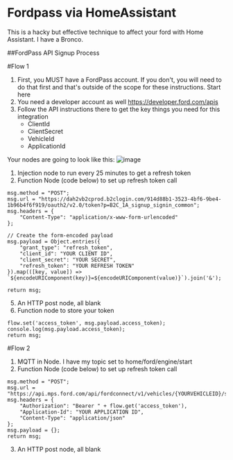 # Fordpass via HomeAssistant
This is a hacky but effective technique to affect your ford with Home Assistant.  I have a Bronco.

##FordPass API Signup Process

#Flow 1
1. First, you MUST have a FordPass account. If you don't, you will need to do that first and that's outside of the scope for these instructions. Start here
2. You need a developer account as well https://developer.ford.com/apis
3. Follow the API instructions there to get the key things you need for this integration
   - ClientId
   - ClientSecret
   - VehicleId
   - ApplicationId

Your nodes are going to look like this:
![image](https://github.com/nicholasmparker/FordpassApiDForHa/assets/36079497/b4d1ef4d-c05c-4336-8502-981dda1e7e4d)


1) Injection node to run every 25 minutes to get a refresh token
2) Function Node (code below) to set up refresh token call

```
msg.method = "POST";
msg.url = "https://dah2vb2cprod.b2clogin.com/914d88b1-3523-4bf6-9be4-1b96b4f6f919/oauth2/v2.0/token?p=B2C_1A_signup_signin_common";
msg.headers = {
    "Content-Type": "application/x-www-form-urlencoded"
};

// Create the form-encoded payload
msg.payload = Object.entries({
    "grant_type": "refresh_token",
    "client_id": "YOUR CLIENT ID",
    "client_secret": "YOUR SECRET",
    "refresh_token": "YOUR REFRESH TOKEN"
}).map(([key, value]) => `${encodeURIComponent(key)}=${encodeURIComponent(value)}`).join('&');

return msg;
```
5. An HTTP post node, all blank
6. Function node to store your token
```
flow.set('access_token', msg.payload.access_token);
console.log(msg.payload.access_token);
return msg;
```

#Flow 2
1. MQTT in Node. I have my topic set to home/ford/engine/start
2. Function Node (code below) to set up refresh token call
```
msg.method = "POST";
msg.url = "https://api.mps.ford.com/api/fordconnect/v1/vehicles/{YOURVEHICLEID}/startEngine";
msg.headers = {
    "Authorization": "Bearer " + flow.get('access_token'),
    "Application-Id": "YOUR APPLICATION ID",
    "Content-Type": "application/json"
};
msg.payload = {};
return msg;
```
3. An HTTP post node, all blank
